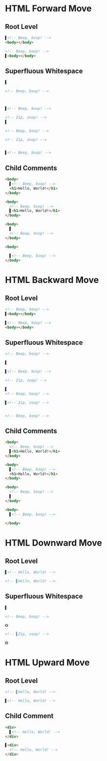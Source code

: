 # HTML Forward Move
## Root Level
```html
▌<!-- Beep, boop! -->
<body></body>
```
```html
<!-- Beep, boop! -->
▌<body></body>
```

## Superfluous Whitespace
```html
▌

<!-- Beep, boop! -->
```
```html


▌<!-- Beep, boop! -->
```

```html
<!-- Zip, zoop! -->
▌

<!-- Beep, boop! -->
```
```html
<!-- Zip, zoop! -->


▌<!-- Beep, boop! -->
```

## Child Comments
```html
<body>
  ▌<!-- Beep, boop! -->
  <h1>Hello, World!</h1>
</body>
```
```html
<body>
  <!-- Beep, boop! -->
  ▌<h1>Hello, World!</h1>
</body>
```

```html
<body>
  ▌
  <!-- Beep, boop! -->
</body>
```
```html
<body>
  
  ▌<!-- Beep, boop! -->
</body>
```

# HTML Backward Move
## Root Level
```html
<!-- Beep, boop! -->
▌<body></body>
```
```html
▌<!-- Beep, boop! -->
<body></body>
```

## Superfluous Whitespace
```html
<!-- Beep, boop! -->

▌
```
```html
▌<!-- Beep, boop! -->


```

```html
<!-- Zip, zoop! -->

▌
<!-- Beep, boop! -->
```
```html
▌<!-- Zip, zoop! -->


<!-- Beep, boop! -->
```

## Child Comments
```html
<body>
  <!-- Beep, boop! -->
  ▌<h1>Hello, World!</h1>
</body>
```
```html
<body>
  ▌<!-- Beep, boop! -->
  <h1>Hello, World!</h1>
</body>
```

```html
<body>
  <!-- Beep, boop! -->
  ▌
</body>
```
```html
<body>
  ▌<!-- Beep, boop! -->
  
</body>
```

# HTML Downward Move
## Root Level
```html
▌<!-- Hello, World! -->
```
```html
<!-- ▌Hello, World! -->
```

## Superfluous Whitespace
```html
▌

<!-- Beep, boop! -->
```
```html
❎
```

```html
<!-- ▌Zip, zoop! -->
```
```html
❎
```

# HTML Upward Move
## Root Level
```html
<!-- ▌Hello, World! -->
```
```html
▌<!-- Hello, World! -->
```

## Child Comment
```html
<div>
  ▌<!-- Hello, World! -->
</div>
```
```html
▌<div>
  <!-- Hello, World! -->
</div>
```